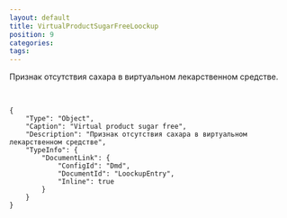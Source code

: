 ```yaml
---
layout: default
title: VirtualProductSugarFreeLoockup
position: 9
categories: 
tags: 
---
```


Признак отсутствия сахара в виртуальном лекарственном средстве.

 

```
{
	"Type": "Object",
	"Caption": "Virtual product sugar free",
	"Description": "Признак отсутствия сахара в виртуальном лекарственном средстве",
	"TypeInfo": {
		"DocumentLink": {
			"ConfigId": "Dmd",
			"DocumentId": "LoockupEntry",
			"Inline": true
		}
	}
}
```

 

 

